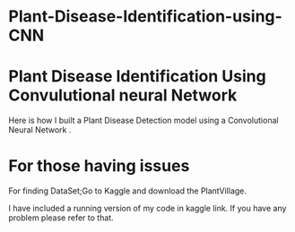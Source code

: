 # Plant-Disease-Identification-using-CNN
# Plant Disease Identification Using Convulutional neural Network

Here is how I built a Plant Disease Detection model using a Convolutional Neural Network .

# For those having issues

For finding DataSet;Go to Kaggle and download the PlantVillage.

I have included a running version of my code in kaggle link. If you have any problem please refer to that. 
